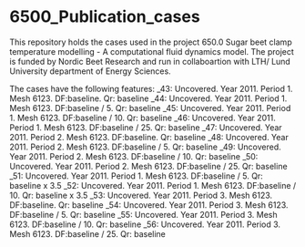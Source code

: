# 6500_Publication_cases

This repository holds the cases used in the project 650.0 Sugar beet clamp temperature modelling - A computational fluid dynamics model.
The project is funded by Nordic Beet Research and run in collaboartion with LTH/ Lund University department of Energy Sciences.

The cases have the following features:
_43: Uncovered. Year 2011. Period 1. Mesh 6123. DF:baseline. Qr: baseline
_44: Uncovered. Year 2011. Period 1. Mesh 6123. DF:baseline / 5. Qr: baseline
_45: Uncovered. Year 2011. Period 1. Mesh 6123. DF:baseline / 10. Qr: baseline
_46: Uncovered. Year 2011. Period 1. Mesh 6123. DF:baseline / 25. Qr: baseline
_47: Uncovered. Year 2011. Period 2. Mesh 6123. DF:baseline. Qr: baseline
_48: Uncovered. Year 2011. Period 2. Mesh 6123. DF:baseline / 5. Qr: baseline
_49: Uncovered. Year 2011. Period 2. Mesh 6123. DF:baseline / 10. Qr: baseline
_50: Uncovered. Year 2011. Period 2. Mesh 6123. DF:baseline / 25. Qr: baseline
_51: Uncovered. Year 2011. Period 1. Mesh 6123. DF:baseline / 5. Qr: baseline x 3.5
_52: Uncovered. Year 2011. Period 1. Mesh 6123. DF:baseline / 10. Qr: baseline x 3.5
_53: Uncovered. Year 2011. Period 3. Mesh 6123. DF:baseline. Qr: baseline
_54: Uncovered. Year 2011. Period 3. Mesh 6123. DF:baseline / 5. Qr: baseline
_55: Uncovered. Year 2011. Period 3. Mesh 6123. DF:baseline / 10. Qr: baseline
_56: Uncovered. Year 2011. Period 3. Mesh 6123. DF:baseline / 25. Qr: baseline
